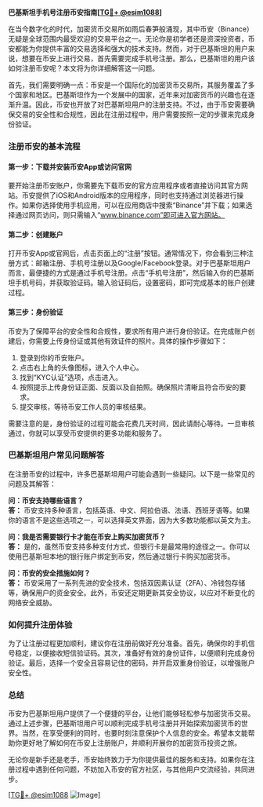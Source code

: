 **巴基斯坦手机号注册币安指南[[TG💪+ @esim1088](https://t.me/s/esim1088)]**

在当今数字化的时代，加密货币交易所如雨后春笋般涌现，其中币安（Binance）无疑是全球范围内最受欢迎的交易平台之一。无论你是初学者还是资深投资者，币安都能为你提供丰富的交易选择和强大的技术支持。然而，对于巴基斯坦的用户来说，想要在币安上进行交易，首先需要完成手机号注册。那么，巴基斯坦的用户该如何注册币安呢？本文将为你详细解答这一问题。

首先，我们需要明确一点：币安是一个国际化的加密货币交易所，其服务覆盖了多个国家和地区。巴基斯坦作为一个发展中的国家，近年来对加密货币的兴趣也在逐渐升温。因此，币安也开放了对巴基斯坦用户的注册支持。不过，由于币安需要确保交易的安全性和合规性，因此在注册过程中，用户需要按照一定的步骤来完成身份验证。

### 注册币安的基本流程

#### 第一步：下载并安装币安App或访问官网

要开始注册币安账户，你需要先下载币安的官方应用程序或者直接访问其官方网站。币安提供了iOS和Android版本的应用程序，同时也支持通过浏览器进行操作。如果你选择使用手机应用，可以在应用商店中搜索“Binance”并下载；如果选择通过网页访问，则只需输入“www.binance.com”即可进入官方网站。

#### 第二步：创建账户

打开币安App或官网后，点击页面上的“注册”按钮。通常情况下，你会看到三种注册方式：邮箱注册、手机号注册以及Google/Facebook登录。对于巴基斯坦用户而言，最便捷的方式是通过手机号注册。点击“手机号注册”，然后输入你的巴基斯坦手机号码，并获取验证码。输入验证码后，设置密码，即可完成基本的账户创建过程。

#### 第三步：身份验证

币安为了保障平台的安全性和合规性，要求所有用户进行身份验证。在完成账户创建后，你需要上传身份证或其他有效证件的照片。具体的操作步骤如下：

1. 登录到你的币安账户。
2. 点击右上角的头像图标，进入个人中心。
3. 找到“KYC认证”选项，点击进入。
4. 按照提示上传身份证正面、反面以及自拍照。确保照片清晰且符合币安的要求。
5. 提交审核，等待币安工作人员的审核结果。

需要注意的是，身份验证的过程可能会花费几天时间，因此请耐心等待。一旦审核通过，你就可以享受币安提供的更多功能和服务了。

### 巴基斯坦用户常见问题解答

在注册币安的过程中，许多巴基斯坦用户可能会遇到一些疑问。以下是一些常见的问题及其解答：

**问：币安支持哪些语言？**  
**答：** 币安支持多种语言，包括英语、中文、阿拉伯语、法语、西班牙语等。如果你的语言不是这些选项之一，可以选择英文界面，因为大多数功能都以英文为主。

**问：我是否需要银行卡才能在币安上购买加密货币？**  
**答：** 是的，虽然币安支持多种支付方式，但银行卡是最常用的途径之一。你可以使用巴基斯坦本地的银行账户绑定到币安，然后通过银行卡购买加密货币。

**问：币安的安全措施如何？**  
**答：** 币安采用了一系列先进的安全技术，包括双因素认证（2FA）、冷钱包存储等，确保用户的资金安全。此外，币安还定期更新其安全协议，以应对不断变化的网络安全威胁。

### 如何提升注册体验

为了让注册过程更加顺利，建议你在注册前做好充分准备。首先，确保你的手机信号稳定，以便接收短信验证码。其次，准备好有效的身份证件，以便顺利完成身份验证。最后，选择一个安全且容易记住的密码，并开启双重身份验证，以增强账户安全性。

### 总结

币安为巴基斯坦用户提供了一个便捷的平台，让他们能够轻松参与加密货币交易。通过上述步骤，巴基斯坦用户可以顺利完成手机号注册并开始探索加密货币的世界。当然，在享受便利的同时，也要时刻注意保护个人信息的安全。希望本文能帮助你更好地了解如何在币安上注册账户，并顺利开展你的加密货币投资之旅。

无论你是新手还是老手，币安始终致力于为你提供最佳的服务和支持。如果你在注册过程中遇到任何问题，不妨加入币安的官方社区，与其他用户交流经验，共同进步。

[[TG💪+ @esim1088](https://t.me/s/esim1088) ![Image](https://i.postimg.cc/4NQfJmqS/Snipaste-2025-05-13-00-14-12.png)]